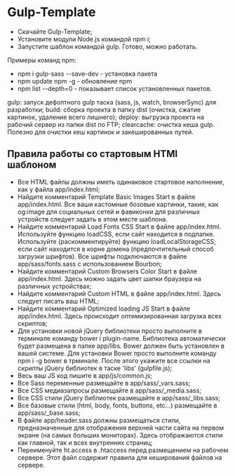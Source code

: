# Gulp-Template

+ Скачайте Gulp-Template;
+ Установите модули Node.js командой npm i;
+ Запустите шаблон командой gulp. Готово, можно работать.

Примеры команд npm:
+ npm i gulp-sass --save-dev - установка пакета
+ npm update npm -g - обновление npm 
+ npm list --depth=0 - показывает список установленных пакетов.


gulp: запуск дефолтного gulp таска (sass, js, watch, browserSync) для разработки;
build: сборка проекта в папку dist (очистка, сжатие картинок, удаление всего лишнего);
deploy: выгрузка проекта на рабочий сервер из папки dist по FTP;
clearcache: очистка кеша gulp. Полезно для очистки кеш картинок и закешированных путей.

## Правила работы со стартовым HTMl шаблоном


+ Все HTML файлы должны иметь одинаковое стартовое наполнение, как у файла app/index.html;
+ Найдите комментарий Template Basic Images Start в файле app/index.html. Все ваши кастомные бозовые картинки, такие, как og:image для социальных сетей и фавиконки для различных устройств следует задать в этом месте шаблона.
+ Найдите комментарий Load Fonts CSS Start в файле app/index.html. Используйте функцию loadCSS, если сайт находится в подпапке. Используйте (раскомментируйте) функцию loadLocalStorageCSS, если сайт находится в корне домена (предпочтительный способ загрузки шрифтов). Все шрифты подключаются в файле app/sass/fonts.sass с использованием Bourbon;
+ Найдите комментарий Custom Browsers Color Start в файле app/index.html. Здесь можно задать цвет шапки браузера на различных устройствах;
+ Найдите комментарий Custom HTML в файле app/index.html. Здесь следует писать ваш HTML;
+ Найдите комментарий Optimized loading JS Start в файле app/index.html. Здесь происходит оптимизированная загрузка всех скриптов;
+ Для установки новой jQuery библиотеки просто выполните в терминале команду bower i plugin-name. Библиотека автоматически будет размещена в папке app/libs. Bower должен быть установлен в вашей системе. Для установки Bower просто выполните команду npm i -g bower в трминале. После этого укажите все ссылки на скрипты jQuery библиотек в таске 'libs' (gulpfile.js);
+ Весь ваш JS код пишите в app/js/common.js;
+ Все Sass переменные размещайте в app/sass/_vars.sass;
+ Все CSS медиазапросы размещайте в app/sass/_media.sass;
+ Все CSS стили jQuery библиотек размещайте в app/sass/_libs.sass;
+ Все базовые стили (html, body, fonts, buttons, etc...) размещайте в app/sass/_base.sass;
+ В файле app/header.sass должны размещаться стили, предназначенные для отображения верхней части сайта на первом экране (на самых больших мониторах). Здесь отображаются стили как главной, так и всех внутренних страниц;
+ Переименуйте ht.access в .htaccess перед размещением на рабочем сервере. Этот файл содержит правила для кеширования файлов на сервере.
